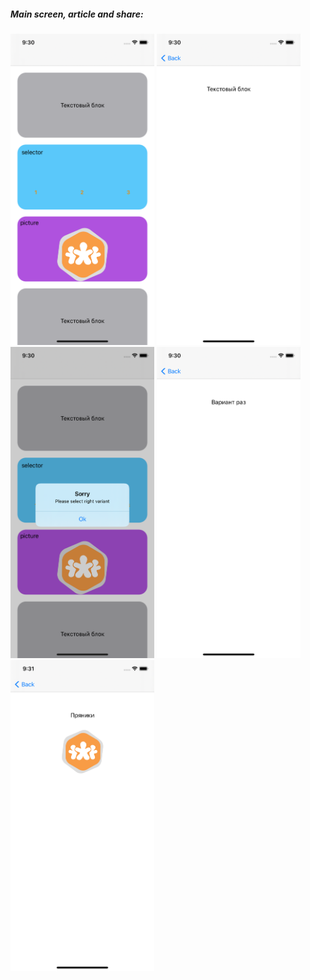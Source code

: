 ##### Main screen, article and share:

<p float="left">
  <img src="https://github.com/VldSab/IOS/blob/main/TestTaskPryaniky/Photos/main.png" width="230"/>
  <img src="https://github.com/VldSab/IOS/blob/main/TestTaskPryaniky/Photos/first.png" width="230"/>
  <img src="https://github.com/VldSab/IOS/blob/main/TestTaskPryaniky/Photos/alert.png" width="230"/>
  <img src="https://github.com/VldSab/IOS/blob/main/TestTaskPryaniky/Photos/selector.png" width="230"/>
  <img src="https://github.com/VldSab/IOS/blob/main/TestTaskPryaniky/Photos/picture.png" width="230"/>
</p>
